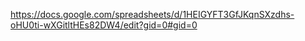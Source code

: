 https://docs.google.com/spreadsheets/d/1HEIGYFT3GfJKqnSXzdhs-oHU0ti-wXGitltHEs82DW4/edit?gid=0#gid=0
